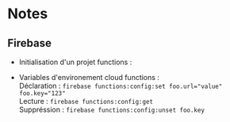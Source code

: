 # Notes

## Firebase
* Initialisation d'un projet functions :

* Variables d'environement cloud functions :  
Déclaration : `firebase functions:config:set foo.url="value" foo.key="123"`  
Lecture : `firebase functions:config:get`  
Suppréssion : `firebase functions:config:unset foo.key`
